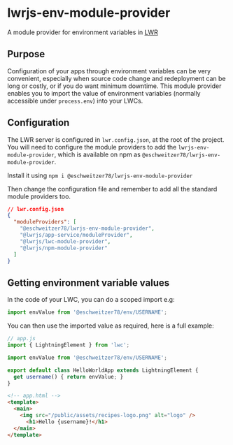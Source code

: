 # lwrjs-env-module-provider
A module provider for environment variables in [LWR](https://developer.salesforce.com/docs/platform/lwr/overview)

## Purpose

Configuration of your apps through environment variables can be very convenient, especially when source code change and
redeployment can be long or costly, or if you do want minimum downtime. This module provider enables you to import the value
of environment variables (normally accessible under `process.env`) into your LWCs.

## Configuration

The LWR server is configured in `lwr.config.json`, at the root of the project. You will need to configure the module providers
to add the `lwrjs-env-module-provider`, which is available on npm as `@eschweitzer78/lwrjs-env-module-provider`.

Install it using `npm i @eschweitzer78/lwrjs-env-module-provider`

Then change the configuration file and remember to add all the standard module providers too.

```json
// lwr.config.json
{
  "moduleProviders": [
    "@eschweitzer78/lwrjs-env-module-provider",
    "@lwrjs/app-service/moduleProvider",
    "@lwrjs/lwc-module-provider",
    "@lwrjs/npm-module-provider"
  ]
}
```

## Getting environment variable values

In the code of your LWC, you can do a scoped import e.g:

```javascript
import envValue from '@eschweitzer78/env/USERNAME';
```

You can then use the imported value as required, here is a full example:

```javascript
// app.js
import { LightningElement } from 'lwc';

import envValue from '@eschweitzer78/env/USERNAME';

export default class HelloWorldApp extends LightningElement {
  get username() { return envValue; }
}
```

```html
<!-- app.html -->
<template>
  <main>
    <img src="/public/assets/recipes-logo.png" alt="logo" />
      <h1>Hello {username}!</h1>
  </main>
</template>
```